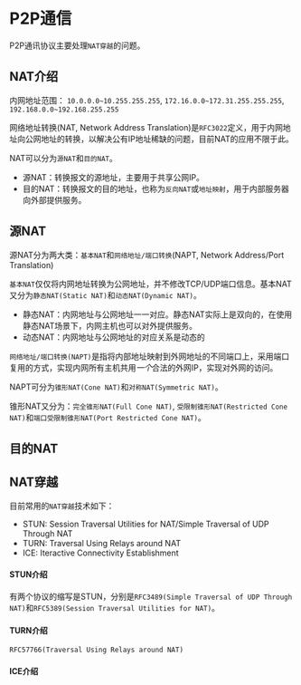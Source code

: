 # P2P通信

P2P通讯协议主要处理`NAT穿越`的问题。

## NAT介绍

内网地址范围： `10.0.0.0~10.255.255.255`, `172.16.0.0~172.31.255.255.255`, `192.168.0.0~192.168.255.255`

网络地址转换(NAT, Network Address Translation)是`RFC3022`定义，用于内网地址向公网地址的转换，以解决公有IP地址稀缺的问题，目前NAT的应用不限于此。

NAT可以分为`源NAT`和`目的NAT`。

+ 源NAT：转换报文的源地址，主要用于共享公网IP。
+ 目的NAT：转换报文的目的地址，也称为`反向NAT`或`地址映射`，用于内部服务器向外部提供服务。

## 源NAT

源NAT分为两大类：`基本NAT`和`网络地址/端口转换`(NAPT, Network Address/Port Translation)

`基本NAT`仅仅将内网地址转换为公网地址，并不修改TCP/UDP端口信息。基本NAT又分为`静态NAT(Static NAT)`和`动态NAT(Dynamic NAT)`。

+ 静态NAT：内网地址与公网地址一一对应。静态NAT实际上是双向的，在使用静态NAT场景下，内网主机也可以对外提供服务。
+ 动态NAT：内网地址与公网地址的对应关系是动态的

`网络地址/端口转换(NAPT)`是指将内部地址映射到外网地址的不同端口上，采用端口复用的方式，实现内网所有主机共用*一个*合法的外网IP，实现对外网的访问。

NAPT可分为`锥形NAT(Cone NAT)`和`对称NAT(Symmetric NAT)`。

锥形NAT又分为：`完全锥形NAT(Full Cone NAT)`, `受限制锥形NAT(Restricted Cone NAT)`和`端口受限制锥形NAT(Port Restricted Cone NAT)`。

## 目的NAT


## NAT穿越

目前常用的`NAT穿越`技术如下：

+ STUN: Session Traversal Utilities for NAT/Simple Traversal of UDP Through NAT
+ TURN: Traversal Using Relays around NAT
+ ICE: Iteractive Connectivity Establishment

#### STUN介绍

有两个协议的缩写是STUN，分别是`RFC3489(Simple Traversal of UDP Through NAT)`和`RFC5389(Session Traversal Utilities for NAT)`。


#### TURN介绍

`RFC57766(Traversal Using Relays around NAT)`

#### ICE介绍


